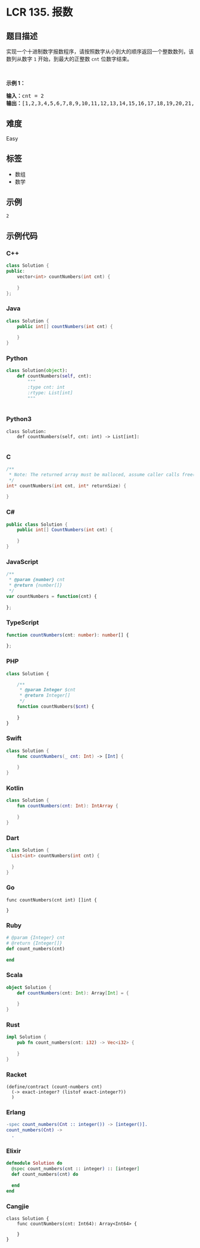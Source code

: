 # LCR 135. 报数

## 题目描述

<p>实现一个十进制数字报数程序，请按照数字从小到大的顺序返回一个整数数列，该数列从数字 <code>1</code> 开始，到最大的正整数 <code>cnt</code> 位数字结束。</p>

<p>&nbsp;</p>

<p><strong>示例 1：</strong></p>

<pre>
<strong>输入：</strong>cnt = 2
<strong>输出：</strong>[1,2,3,4,5,6,7,8,9,10,11,12,13,14,15,16,17,18,19,20,21,22,23,24,25,26,27,28,29,30,31,32,33,34,35,36,37,38,39,40,41,42,43,44,45,46,47,48,49,50,51,52,53,54,55,56,57,58,59,60,61,62,63,64,65,66,67,68,69,70,71,72,73,74,75,76,77,78,79,80,81,82,83,84,85,86,87,88,89,90,91,92,93,94,95,96,97,98,99]</pre>


## 难度

Easy

## 标签

- 数组
- 数学

## 示例

```
2
```

## 示例代码

### C++

```cpp
class Solution {
public:
    vector<int> countNumbers(int cnt) {
        
    }
};
```

### Java

```java
class Solution {
    public int[] countNumbers(int cnt) {
        
    }
}
```

### Python

```python
class Solution(object):
    def countNumbers(self, cnt):
        """
        :type cnt: int
        :rtype: List[int]
        """
        
```

### Python3

```python3
class Solution:
    def countNumbers(self, cnt: int) -> List[int]:
        
```

### C

```c
/**
 * Note: The returned array must be malloced, assume caller calls free().
 */
int* countNumbers(int cnt, int* returnSize) {
    
}
```

### C#

```csharp
public class Solution {
    public int[] CountNumbers(int cnt) {
        
    }
}
```

### JavaScript

```javascript
/**
 * @param {number} cnt
 * @return {number[]}
 */
var countNumbers = function(cnt) {
    
};
```

### TypeScript

```typescript
function countNumbers(cnt: number): number[] {
    
};
```

### PHP

```php
class Solution {

    /**
     * @param Integer $cnt
     * @return Integer[]
     */
    function countNumbers($cnt) {
        
    }
}
```

### Swift

```swift
class Solution {
    func countNumbers(_ cnt: Int) -> [Int] {
        
    }
}
```

### Kotlin

```kotlin
class Solution {
    fun countNumbers(cnt: Int): IntArray {
        
    }
}
```

### Dart

```dart
class Solution {
  List<int> countNumbers(int cnt) {
    
  }
}
```

### Go

```golang
func countNumbers(cnt int) []int {
    
}
```

### Ruby

```ruby
# @param {Integer} cnt
# @return {Integer[]}
def count_numbers(cnt)
    
end
```

### Scala

```scala
object Solution {
    def countNumbers(cnt: Int): Array[Int] = {
        
    }
}
```

### Rust

```rust
impl Solution {
    pub fn count_numbers(cnt: i32) -> Vec<i32> {
        
    }
}
```

### Racket

```racket
(define/contract (count-numbers cnt)
  (-> exact-integer? (listof exact-integer?))
  )
```

### Erlang

```erlang
-spec count_numbers(Cnt :: integer()) -> [integer()].
count_numbers(Cnt) ->
  .
```

### Elixir

```elixir
defmodule Solution do
  @spec count_numbers(cnt :: integer) :: [integer]
  def count_numbers(cnt) do
    
  end
end
```

### Cangjie

```cangjie
class Solution {
    func countNumbers(cnt: Int64): Array<Int64> {

    }
}
```

